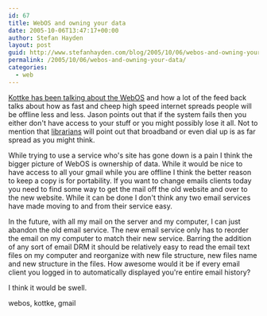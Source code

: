 ```yaml
---
id: 67
title: WebOS and owning your data
date: 2005-10-06T13:47:17+00:00
author: Stefan Hayden
layout: post
guid: http://www.stefanhayden.com/blog/2005/10/06/webos-and-owning-your-data/
permalink: /2005/10/06/webos-and-owning-your-data/
categories:
  - web
---
```

<a href="http://www.kottke.org/05/10/working-offline">Kottke has been talking about the WebOS</a> and how a lot of the feed back talks about how as fast and cheep high speed internet spreads people will be offline less and less. Jason points out that if the system fails then you either don't have access to your stuff or you might possibly lose it all. Not to mention that <a href="http://yalit.com/blog/">librarians</a> will point out that broadband or even dial up is as far spread as you might think.

While trying to use a service who's site has gone down is a pain I think the bigger picture of WebOS is ownership of data. While it would be nice to have access to all your gmail while you are offline I think the better reason to keep a copy is for portability. If you want to change emails clients today you need to find some way to get the mail off the old website and over to the new website. While it can be done I don't think any two email services have made moving to and from their service easy.

In the future, with all my mail on the server and my computer, I can just abandon the old email service. The new email service only has to reorder the email on my computer to match their new service. Barring the addition of any sort of email DRM it should be relatively easy to read the email text files on my computer and reorganize with new file structure, new files name and new structure in the files. How awesome would it be if every email client you logged in to automatically displayed you're entire email history?

I think it would be swell.

<tags>webos, kottke, gmail</tags>